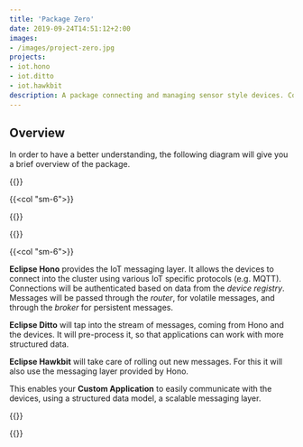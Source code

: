 ```yaml
---
title: 'Package Zero'
date: 2019-09-24T14:51:12+2:00
images:
- /images/project-zero.jpg
projects:
- iot.hono
- iot.ditto
- iot.hawkbit
description: A package connecting and managing sensor style devices. Connecting sensors to the cloud, processing data with a digital twin platform, and managing device firmware.
---
```


## Overview

In order to have a better understanding, the following diagram will give you a brief overview of the package.

{{<row>}}

{{<col "sm-6">}}

{{<img-fluid src="images/overview.png" title="Overview diagram">}}

{{</col>}}

{{<col "sm-6">}}

<p class="border-callout-left" style="border-color: #ff972f;">
<strong>Eclipse Hono</strong> provides the IoT messaging layer. It allows the devices to connect into the cluster
using various IoT specific protocols (e.g. MQTT). Connections will be authenticated based on data from
the <em>device registry</em>. Messages will be passed through the <em>router</em>, for volatile messages, and through
the <em>broker</em> for persistent messages.
</p>

<p class="border-callout-left" style="border-color: #81aca6;">
<strong>Eclipse Ditto</strong> will tap into the stream of messages, coming from Hono and the devices. It will
pre-process it, so that applications can work with more structured data.
</p>

<p class="border-callout-left" style="border-color: #8e86ae;">
<strong>Eclipse Hawkbit</strong> will take care of rolling out new messages. For this it will also use the messaging
layer provided by Hono.
</p>

<p class="border-callout-left" style="border-color: #ff6d6d;">
This enables your <strong>Custom Application</strong> to easily communicate with the devices, using a
structured data model, a scalable messaging layer.
</p>

{{</col>}}

{{</row>}}
